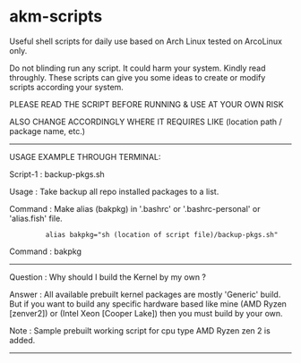 # akm-scripts

Useful shell scripts for daily use based on Arch Linux tested on ArcoLinux only.

Do not blinding run any script. It could harm your system. Kindly read throughly.
These scripts can give you some ideas to create or modify scripts according your system.

PLEASE READ THE SCRIPT BEFORE RUNNING & USE AT YOUR OWN RISK

ALSO CHANGE ACCORDINGLY WHERE IT REQUIRES LIKE (location path / package name, etc.)

-----------------------------------------------------------------------------------------

USAGE EXAMPLE THROUGH TERMINAL:

Script-1   : backup-pkgs.sh

Usage      : Take backup all repo installed packages to a list.

Command    : Make alias (bakpkg) in '.bashrc' or '.bashrc-personal' or 'alias.fish' file.

             alias bakpkg="sh (location of script file)/backup-pkgs.sh"

Command    : bakpkg

-----------------------------------------------------------------------------------------

Question  : Why should I build the Kernel by my own ?

Answer    : All available prebuilt kernel packages are mostly 'Generic' build. But if
            you want to build any specific hardware based like mine (AMD Ryzen [zenver2])
            or (Intel Xeon [Cooper Lake]) then you must build by your own.
            
Note      : Sample prebuilt working script for cpu type AMD Ryzen zen 2 is added.

-----------------------------------------------------------------------------------------
